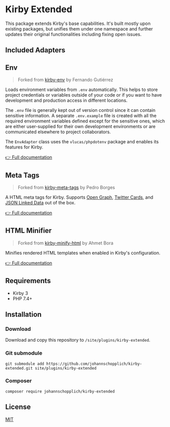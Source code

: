 # Kirby Extended

This package extends Kirby's base capabilities. It's built mostly upon existing packages, but unifies them under one namespace and further updates their original functionalities including fixing open issues.

## Included Adapters

## Env

> Forked from [kirby-env](https://github.com/beebmx/kirby-env) by Fernando Gutiérrez

Loads environment variables from `.env` automatically. This helps to store project credentials or variables outside of your code or if you want to have development and production access in different locations.

The `.env` file is generally kept out of version control since it can contain sensitive information. A separate `.env.example` file is created with all the required environment variables defined except for the sensitive ones, which are either user-supplied for their own development environments or are communicated elsewhere to project collaborators.

The `EnvAdapter` class uses the `vlucas/phpdotenv` package and enables its features for Kirby.

[👉 Full documentation](docs/env-adapter.md)

## Meta Tags

> Forked from [kirby-meta-tags](https://github.com/pedroborges/kirby-meta-tags) by Pedro Borges

A HTML meta tags for Kirby. Supports [Open Graph](http://ogp.me), [Twitter Cards](https://dev.twitter.com/cards/overview), and [JSON Linked Data](https://json-ld.org) out of the box.

[👉 Full documentation](docs/meta-tags-adapter.md)

## HTML Minifier

> Forked from [kirby-minify-html](https://github.com/afbora/kirby-minify-html) by Ahmet Bora

Minifies rendered HTML templates when enabled in Kirby's configuration.

[👉 Full documentation](docs/html-minify.md)

## Requirements

- Kirby 3
- PHP 7.4+

## Installation

### Download

Download and copy this repository to `/site/plugins/kirby-extended`.

### Git submodule

```
git submodule add https://github.com/johannschopplich/kirby-extended.git site/plugins/kirby-extended
```

### Composer

```
composer require johannschopplich/kirby-extended
```

## License

[MIT](https://opensource.org/licenses/MIT)
